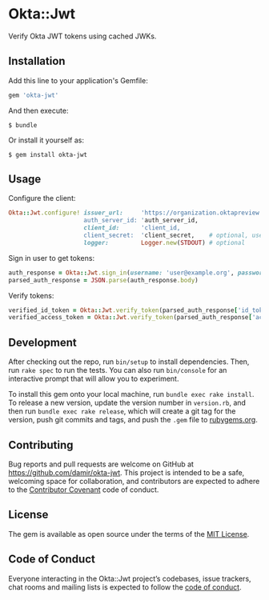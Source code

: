 # Okta::Jwt

Verify Okta JWT tokens using cached JWKs.

## Installation

Add this line to your application's Gemfile:

```ruby
gem 'okta-jwt'
```

And then execute:

    $ bundle

Or install it yourself as:

    $ gem install okta-jwt

## Usage

Configure the client:

```ruby
Okta::Jwt.configure! issuer_url:     'https://organization.oktapreview.com,
                   	 auth_server_id: 'auth_server_id,
                     client_id:      'client_id,
                     client_secret:  'client_secret,    # optional, used to sign in users
                     logger:         Logger.new(STDOUT) # optional
```

Sign in user to get tokens:

```ruby
auth_response = Okta::Jwt.sign_in(username: 'user@example.org', password: 'password')
parsed_auth_response = JSON.parse(auth_response.body)
```

Verify tokens:

```ruby
verified_id_token = Okta::Jwt.verify_token(parsed_auth_response['id_token'])
verified_access_token = Okta::Jwt.verify_token(parsed_auth_response['access_token'])
```

## Development

After checking out the repo, run `bin/setup` to install dependencies. Then, run `rake spec` to run the tests. You can also run `bin/console` for an interactive prompt that will allow you to experiment.

To install this gem onto your local machine, run `bundle exec rake install`. To release a new version, update the version number in `version.rb`, and then run `bundle exec rake release`, which will create a git tag for the version, push git commits and tags, and push the `.gem` file to [rubygems.org](https://rubygems.org).

## Contributing

Bug reports and pull requests are welcome on GitHub at https://github.com/damir/okta-jwt. This project is intended to be a safe, welcoming space for collaboration, and contributors are expected to adhere to the [Contributor Covenant](http://contributor-covenant.org) code of conduct.

## License

The gem is available as open source under the terms of the [MIT License](https://opensource.org/licenses/MIT).

## Code of Conduct

Everyone interacting in the Okta::Jwt project’s codebases, issue trackers, chat rooms and mailing lists is expected to follow the [code of conduct](https://github.com/[USERNAME]/okta-jwt/blob/master/CODE_OF_CONDUCT.md).
